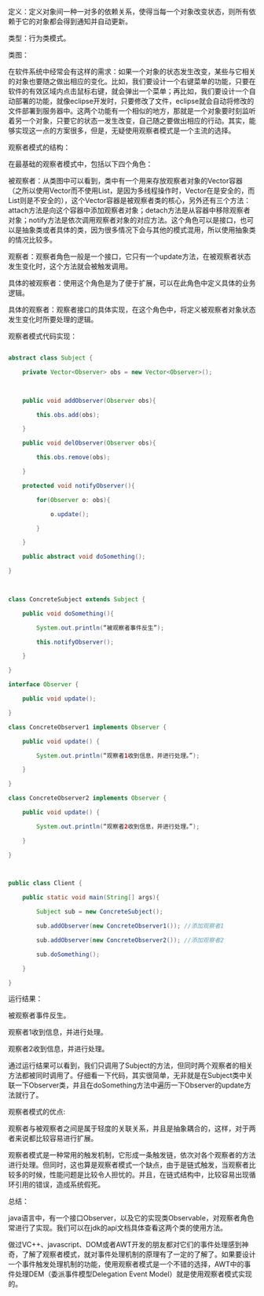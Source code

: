 定义：定义对象间一种一对多的依赖关系，使得当每一个对象改变状态，则所有依赖于它的对象都会得到通知并自动更新。
类型：行为类模式。
类图：
  
在软件系统中经常会有这样的需求：如果一个对象的状态发生改变，某些与它相关的对象也要随之做出相应的变化。比如，我们要设计一个右键菜单的功能，只要在软件的有效区域内点击鼠标右键，就会弹出一个菜单；再比如，我们要设计一个自动部署的功能，就像eclipse开发时，只要修改了文件，eclipse就会自动将修改的文件部署到服务器中。这两个功能有一个相似的地方，那就是一个对象要时刻监听着另一个对象，只要它的状态一发生改变，自己随之要做出相应的行动。其实，能够实现这一点的方案很多，但是，无疑使用观察者模式是一个主流的选择。
观察者模式的结构：
在最基础的观察者模式中，包括以下四个角色：
被观察者：从类图中可以看到，类中有一个用来存放观察者对象的Vector容器（之所以使用Vector而不使用List，是因为多线程操作时，Vector在是安全的，而List则是不安全的），这个Vector容器是被观察者类的核心，另外还有三个方法：attach方法是向这个容器中添加观察者对象；detach方法是从容器中移除观察者对象；notify方法是依次调用观察者对象的对应方法。这个角色可以是接口，也可以是抽象类或者具体的类，因为很多情况下会与其他的模式混用，所以使用抽象类的情况比较多。
观察者：观察者角色一般是一个接口，它只有一个update方法，在被观察者状态发生变化时，这个方法就会被触发调用。
具体的被观察者：使用这个角色是为了便于扩展，可以在此角色中定义具体的业务逻辑。
具体的观察者：观察者接口的具体实现，在这个角色中，将定义被观察者对象状态发生变化时所要处理的逻辑。
观察者模式代码实现：
```java  
abstract class Subject {  
    private Vector<Observer> obs = new Vector<Observer>();  
      
    public void addObserver(Observer obs){  
        this.obs.add(obs);  
    }  
    public void delObserver(Observer obs){  
        this.obs.remove(obs);  
    }  
    protected void notifyObserver(){  
        for(Observer o: obs){  
            o.update();  
        }  
    }  
    public abstract void doSomething();  
}  
  
class ConcreteSubject extends Subject {  
    public void doSomething(){  
        System.out.println(“被观察者事件反生”);  
        this.notifyObserver();  
    }  
}  
interface Observer {  
    public void update();  
}  
class ConcreteObserver1 implements Observer {  
    public void update() {  
        System.out.println(“观察者1收到信息，并进行处理。”);  
    }  
}  
class ConcreteObserver2 implements Observer {  
    public void update() {  
        System.out.println(“观察者2收到信息，并进行处理。”);  
    }  
}  
  
public class Client {  
    public static void main(String[] args){  
        Subject sub = new ConcreteSubject();  
        sub.addObserver(new ConcreteObserver1()); //添加观察者1  
        sub.addObserver(new ConcreteObserver2()); //添加观察者2  
        sub.doSomething();  
    }  
}  
```
运行结果：
被观察者事件反生。
观察者1收到信息，并进行处理。
观察者2收到信息，并进行处理。
通过运行结果可以看到，我们只调用了Subject的方法，但同时两个观察者的相关方法都被同时调用了。仔细看一下代码，其实很简单，无非就是在Subject类中关联一下Observer类，并且在doSomething方法中遍历一下Observer的update方法就行了。
观察者模式的优点:
观察者与被观察者之间是属于轻度的关联关系，并且是抽象耦合的，这样，对于两者来说都比较容易进行扩展。
观察者模式是一种常用的触发机制，它形成一条触发链，依次对各个观察者的方法进行处理。但同时，这也算是观察者模式一个缺点，由于是链式触发，当观察者比较多的时候，性能问题是比较令人担忧的。并且，在链式结构中，比较容易出现循环引用的错误，造成系统假死。
总结：
java语言中，有一个接口Observer，以及它的实现类Observable，对观察者角色常进行了实现。我们可以在jdk的api文档具体查看这两个类的使用方法。
做过VC++、javascript、DOM或者AWT开发的朋友都对它们的事件处理感到神奇，了解了观察者模式，就对事件处理机制的原理有了一定的了解了。如果要设计一个事件触发处理机制的功能，使用观察者模式是一个不错的选择，AWT中的事件处理DEM（委派事件模型Delegation Event Model）就是使用观察者模式实现的。